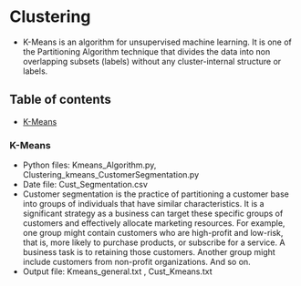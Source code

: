 # Clustering
* K-Means is an algorithm for unsupervised machine learning. It is one of the Partitioning Algorithm technique that divides the data into non overlapping subsets (labels) without any cluster-internal structure or labels.

## Table of contents
* [K-Means](#k-means)

### K-Means

* Python files: Kmeans_Algorithm.py, Clustering_kmeans_CustomerSegmentation.py
* Date file: Cust_Segmentation.csv
* Customer segmentation is the practice of partitioning a customer base into groups of individuals that have similar characteristics. It is a significant strategy as a business can target these specific groups of customers and effectively allocate marketing resources. For example, one group might contain customers who are high-profit and low-risk, that is, more likely to purchase products, or subscribe for a service. A business task is to retaining those customers. Another group might include customers from non-profit organizations. And so on. 
* Output file: Kmeans_general.txt , Cust_Kmeans.txt
